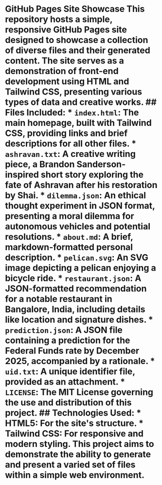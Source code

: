 # GitHub Pages Site Showcase This repository hosts a simple, responsive GitHub Pages site designed to showcase a collection of diverse files and their generated content. The site serves as a demonstration of front-end development using HTML and Tailwind CSS, presenting various types of data and creative works. ## Files Included: *   `index.html`: The main homepage, built with Tailwind CSS, providing links and brief descriptions for all other files. *   `ashravan.txt`: A creative writing piece, a Brandon Sanderson-inspired short story exploring the fate of Ashravan after his restoration by Shai. *   `dilemma.json`: An ethical thought experiment in JSON format, presenting a moral dilemma for autonomous vehicles and potential resolutions. *   `about.md`: A brief, markdown-formatted personal description. *   `pelican.svg`: An SVG image depicting a pelican enjoying a bicycle ride. *   `restaurant.json`: A JSON-formatted recommendation for a notable restaurant in Bangalore, India, including details like location and signature dishes. *   `prediction.json`: A JSON file containing a prediction for the Federal Funds rate by December 2025, accompanied by a rationale. *   `uid.txt`: A unique identifier file, provided as an attachment. *   `LICENSE`: The MIT License governing the use and distribution of this project. ## Technologies Used: *   **HTML5**: For the site's structure. *   **Tailwind CSS**: For responsive and modern styling. This project aims to demonstrate the ability to generate and present a varied set of files within a simple web environment.